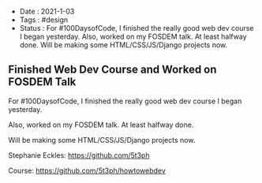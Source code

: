 - Date : 2021-1-03
- Tags : #design
- Status : For #100DaysofCode, I finished the really good web dev course I began yesterday. Also, worked on my FOSDEM talk. At least halfway done. Will be making some HTML/CSS/JS/Django projects now.

## Finished Web Dev Course and Worked on FOSDEM Talk

For #100DaysofCode, I finished the really good web dev course I began yesterday. 

Also, worked on my FOSDEM talk. At least halfway done. 

Will be making some HTML/CSS/JS/Django projects now.

Stephanie Eckles: https://github.com/5t3ph

Course: https://github.com/5t3ph/howtowebdev
